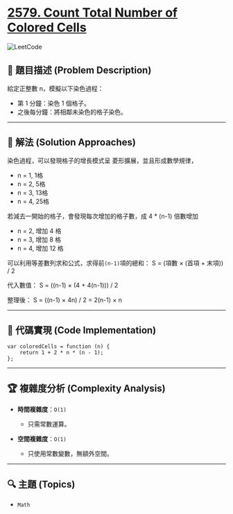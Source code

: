 # [2579. Count Total Number of Colored Cells](https://leetcode.com/problems/count-total-number-of-colored-cells/description/)

![LeetCode](https://leetcode.com/static/images/LeetCode_Sharing.png)

## **📝 題目描述 (Problem Description)**  

給定正整數 n，模擬以下染色過程：

- 第 1 分鐘：染色 1 個格子。
- 之後每分鐘：將相鄰未染色的格子染色。

---

## 🚀 **解法 (Solution Approaches)**

染色過程，可以發現格子的增長模式呈 菱形擴展，並且形成數學規律，

- n = 1, 1格
- n = 2, 5格
- n = 3, 13格
- n = 4, 25格

若減去一開始的格子，會發現每次增加的格子數，成 4 * (n-1) 倍數增加

- n = 2, 增加 4 格
- n = 3, 增加 8 格
- n = 4, 增加 12 格

可以利用等差數列求和公式，求得前`(n-1)`項的總和：
S = (項數 × (首項 + 末項)) / 2

代入數值：
S = ((n-1) × (4 + 4(n-1))) / 2

整理後：
S = ((n-1) × 4n) / 2 = 2(n-1) × n


---

## 📌 **代碼實現 (Code Implementation)**
```
var coloredCells = function (n) {
    return 1 + 2 * n * (n - 1);
};
```

---

## 🏆 **複雜度分析 (Complexity Analysis)**  

- **時間複雜度**：`O(1)` 
  - 只需常數運算。

- **空間複雜度**：`O(1)`  
  - 只使用常數變數，無額外空間。

--- 

## 🔍 **主題 (Topics)**
- `Math`